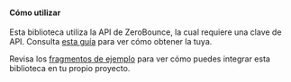 #### Cómo utilizar
Esta biblioteca utiliza la API de ZeroBounce, la cual requiere una clave de API. Consulta [esta guía](https://www.zerobounce.net/docs/api-dashboard###API_keys_management) para ver cómo obtener la tuya.

Revisa los [fragmentos de ejemplo](https://github.com/zerobounce/zerobounce-rust-api/tree/main/examples) para ver cómo puedes integrar esta biblioteca en tu propio proyecto.

